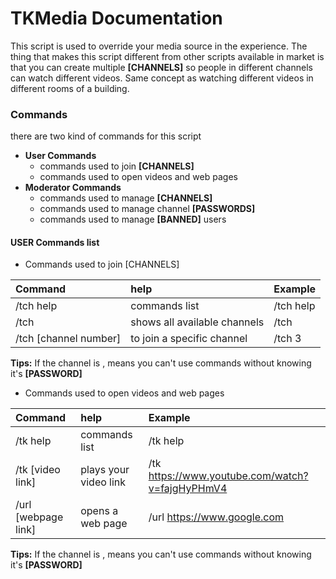 # TKMedia Documentation
This script is used to override your media source in the experience. The thing that makes this script different from other scripts available in market is that you can create multiple __[CHANNELS]__ so people in different channels can watch different videos. Same concept as watching different videos in different rooms of a building.


### Commands
there are two kind of commands for this script

- __User Commands__
  - commands used to join __[CHANNELS]__
  - commands used to open videos and web pages
- __Moderator Commands__
  - commands used to manage __[CHANNELS]__
  - commands used to manage channel __[PASSWORDS]__
  - commands used to manage __[BANNED]__ users



#### USER Commands list
* Commands used to join [CHANNELS]

Command      | help          | Example
:--- | :--- | :---
/tch help | commands list | /tch help
/tch | shows all available channels | /tch
/tch [channel number] | to join a specific channel  | /tch 3

__Tips:__
If the channel is <private>, means you can't use commands without knowing it's __[PASSWORD]__
  
* Commands used to open videos and web pages

Command      | help          | Example
:--- | :--- | :---
/tk help | commands list | /tk help
/tk [video link] | plays your video link | /tk https://www.youtube.com/watch?v=fajgHyPHmV4
/url [webpage link] | opens a web page | /url https://www.google.com

__Tips:__
If the channel is <private>, means you can't use commands without knowing it's __[PASSWORD]__


